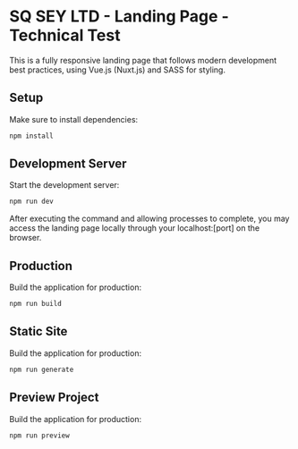 # SQ SEY LTD - Landing Page - Technical Test

This is a fully responsive landing page that follows modern development best practices, using Vue.js (Nuxt.js) and SASS for styling.

## Setup

Make sure to install dependencies:

```bash
npm install
```

## Development Server

Start the development server:

```bash
npm run dev
```

After executing the command and allowing processes to complete, you may access the landing page locally through your localhost:[port] on the browser.

## Production

Build the application for production:

```bash
npm run build
```

## Static Site

Build the application for production:

```bash
npm run generate
```

## Preview Project

Build the application for production:

```bash
npm run preview
```

